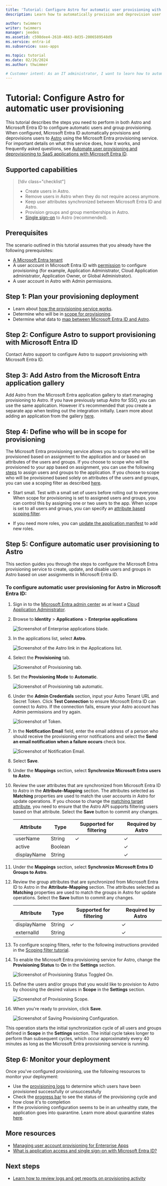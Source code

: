 ```yaml
---
title: 'Tutorial: Configure Astro for automatic user provisioning with Microsoft Entra ID'
description: Learn how to automatically provision and deprovision user accounts from Microsoft Entra ID to Astro.

author: twimmers
writer: twimmers
manager: jeedes
ms.assetid: c598dee4-2610-4663-8d35-2006589548d9
ms.service: entra-id
ms.subservice: saas-apps

ms.topic: tutorial
ms.date: 02/26/2024
ms.author: thwimmer

# Customer intent: As an IT administrator, I want to learn how to automatically provision and deprovision user accounts from Microsoft Entra ID to Astro so that I can streamline the user management process and ensure that users have the appropriate access to Astro.
---
```


# Tutorial: Configure Astro for automatic user provisioning

This tutorial describes the steps you need to perform in both Astro and Microsoft Entra ID to configure automatic users and group provisioning. When configured, Microsoft Entra ID automatically provisions and deprovisions users to [Astro](https://www.astronomer.io/product/) using the Microsoft Entra provisioning service. For important details on what this service does, how it works, and frequently asked questions, see [Automate user provisioning and deprovisioning to SaaS applications with Microsoft Entra ID](~/identity/app-provisioning/user-provisioning.md). 


## Supported capabilities
> [!div class="checklist"]
> * Create users in Astro.
> * Remove users in Astro when they do not require access anymore.
> * Keep user attributes synchronized between Microsoft Entra ID and Astro.
> * Provision groups and group memberships in Astro.
> * [Single sign-on](astro-tutorial.md) to Astro (recommended).

## Prerequisites

The scenario outlined in this tutorial assumes that you already have the following prerequisites:

* [A Microsoft Entra tenant](~/identity-platform/quickstart-create-new-tenant.md) 
* A user account in Microsoft Entra ID with [permission](~/identity/role-based-access-control/permissions-reference.md) to configure provisioning (for example, Application Administrator, Cloud Application administrator, Application Owner, or Global Administrator).
* A user account in Astro with Admin permissions.

## Step 1: Plan your provisioning deployment

* Learn about [how the provisioning service works](~/identity/app-provisioning/user-provisioning.md).
* Determine who will be in [scope for provisioning](~/identity/app-provisioning/define-conditional-rules-for-provisioning-user-accounts.md).
* Determine what data to [map between Microsoft Entra ID and Astro](~/identity/app-provisioning/customize-application-attributes.md).

## Step 2: Configure Astro to support provisioning with Microsoft Entra ID

Contact Astro support to configure Astro to support provisioning with Microsoft Entra ID.

## Step 3: Add Astro from the Microsoft Entra application gallery

Add Astro from the Microsoft Entra application gallery to start managing provisioning to Astro. If you have previously setup Astro for SSO, you can use the same application. However it's recommended that you create a separate app when testing out the integration initially. Learn more about adding an application from the gallery [here](~/identity/enterprise-apps/add-application-portal.md). 

## Step 4: Define who will be in scope for provisioning 

The Microsoft Entra provisioning service allows you to scope who will be provisioned based on assignment to the application and or based on attributes of the users and groups. If you choose to scope who will be provisioned to your app based on assignment, you can use the following [steps](~/identity/enterprise-apps/assign-user-or-group-access-portal.md) to assign users and groups to the application. If you choose to scope who will be provisioned based solely on attributes of the users and groups, you can use a scoping filter as described [here](~/identity/app-provisioning/define-conditional-rules-for-provisioning-user-accounts.md). 

* Start small. Test with a small set of users before rolling out to everyone. When scope for provisioning is set to assigned users and groups, you can control this by assigning one or two users to the app. When scope is set to all users and groups, you can specify an [attribute based scoping filter](~/identity/app-provisioning/define-conditional-rules-for-provisioning-user-accounts.md).

* If you need more roles, you can [update the application manifest](~/identity-platform/howto-add-app-roles-in-apps.md) to add new roles.

## Step 5: Configure automatic user provisioning to Astro 

This section guides you through the steps to configure the Microsoft Entra provisioning service to create, update, and disable users and groups in Astro based on user assignments in Microsoft Entra ID.

<a name='to-configure-automatic-user-provisioning-for-Astro-in-azure-ad'></a>

### To configure automatic user provisioning for Astro in Microsoft Entra ID:

1. Sign in to the [Microsoft Entra admin center](https://entra.microsoft.com) as at least a [Cloud Application Administrator](~/identity/role-based-access-control/permissions-reference.md#cloud-application-administrator).
1. Browse to **Identity** > **Applications** > **Enterprise applications**

	![Screenshot of Enterprise applications blade.](common/enterprise-applications.png)

1. In the applications list, select **Astro**.

	![Screenshot of the Astro link in the Applications list.](common/all-applications.png)

1. Select the **Provisioning** tab.

	![Screenshot of Provisioning tab.](common/provisioning.png)

1. Set the **Provisioning Mode** to **Automatic**.

	![Screenshot of Provisioning tab automatic.](common/provisioning-automatic.png)

1. Under the **Admin Credentials** section, input your Astro Tenant URL and Secret Token. Click **Test Connection** to ensure Microsoft Entra ID can connect to Astro. If the connection fails, ensure your Astro account has Admin permissions and try again.

 	![Screenshot of Token.](common/provisioning-testconnection-tenanturltoken.png)

1. In the **Notification Email** field, enter the email address of a person who should receive the provisioning error notifications and select the **Send an email notification when a failure occurs** check box.

	![Screenshot of Notification Email.](common/provisioning-notification-email.png)

1. Select **Save**.

1. Under the **Mappings** section, select **Synchronize Microsoft Entra users to Astro**.

1. Review the user attributes that are synchronized from Microsoft Entra ID to Astro in the **Attribute-Mapping** section. The attributes selected as **Matching** properties are used to match the user accounts in Astro for update operations. If you choose to change the [matching target attribute](~/identity/app-provisioning/customize-application-attributes.md), you need to ensure that the Astro API supports filtering users based on that attribute. Select the **Save** button to commit any changes.

   |Attribute|Type|Supported for filtering|Required by Astro|
   |---|---|---|---|
   |userName|String|&check;|&check;
   |active|Boolean||&check;
   |displayName|String||&check;

1. Under the **Mappings** section, select **Synchronize Microsoft Entra ID Groups to Astro**.

1. Review the group attributes that are synchronized from Microsoft Entra ID to Astro in the **Attribute-Mapping** section. The attributes selected as **Matching** properties are used to match the groups in Astro for update operations. Select the **Save** button to commit any changes.

   |Attribute|Type|Supported for filtering|Required by Astro|
   |---|---|---|---|
   |displayName|String|&check;|&check;
   |externalId|String||&check;

1. To configure scoping filters, refer to the following instructions provided in the [Scoping filter tutorial](~/identity/app-provisioning/define-conditional-rules-for-provisioning-user-accounts.md).

1. To enable the Microsoft Entra provisioning service for Astro, change the **Provisioning Status** to **On** in the **Settings** section.

	![Screenshot of Provisioning Status Toggled On.](common/provisioning-toggle-on.png)

1. Define the users and/or groups that you would like to provision to Astro by choosing the desired values in **Scope** in the **Settings** section.

	![Screenshot of Provisioning Scope.](common/provisioning-scope.png)

1. When you're ready to provision, click **Save**.

	![Screenshot of Saving Provisioning Configuration.](common/provisioning-configuration-save.png)

This operation starts the initial synchronization cycle of all users and groups defined in **Scope** in the **Settings** section. The initial cycle takes longer to perform than subsequent cycles, which occur approximately every 40 minutes as long as the Microsoft Entra provisioning service is running. 

## Step 6: Monitor your deployment
Once you've configured provisioning, use the following resources to monitor your deployment:

* Use the [provisioning logs](~/identity/monitoring-health/concept-provisioning-logs.md) to determine which users have been provisioned successfully or unsuccessfully
* Check the [progress bar](~/identity/app-provisioning/application-provisioning-when-will-provisioning-finish-specific-user.md) to see the status of the provisioning cycle and how close it's to completion
* If the provisioning configuration seems to be in an unhealthy state, the application goes into quarantine. Learn more about quarantine states [here](~/identity/app-provisioning/application-provisioning-quarantine-status.md).

## More resources

* [Managing user account provisioning for Enterprise Apps](~/identity/app-provisioning/configure-automatic-user-provisioning-portal.md)
* [What is application access and single sign-on with Microsoft Entra ID?](~/identity/enterprise-apps/what-is-single-sign-on.md)

## Next steps

* [Learn how to review logs and get reports on provisioning activity](~/identity/app-provisioning/check-status-user-account-provisioning.md)